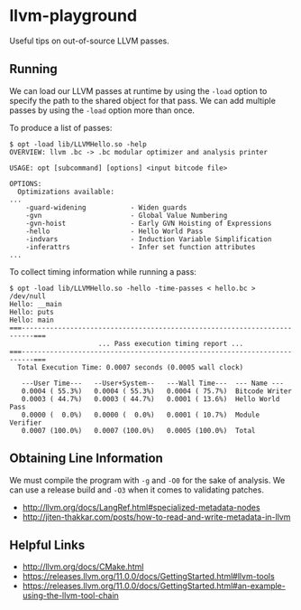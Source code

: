# llvm-playground

Useful tips on out-of-source LLVM passes.


## Running

We can load our LLVM passes at runtime by using the `-load` option to specify
the path to the shared object for that pass. We can add multiple passes by
using the `-load` option more than once.

To produce a list of passes:

```
$ opt -load lib/LLVMHello.so -help
OVERVIEW: llvm .bc -> .bc modular optimizer and analysis printer

USAGE: opt [subcommand] [options] <input bitcode file>

OPTIONS:
  Optimizations available:
...
    -guard-widening           - Widen guards
    -gvn                      - Global Value Numbering
    -gvn-hoist                - Early GVN Hoisting of Expressions
    -hello                    - Hello World Pass
    -indvars                  - Induction Variable Simplification
    -inferattrs               - Infer set function attributes
...
```

To collect timing information while running a pass:

```
$ opt -load lib/LLVMHello.so -hello -time-passes < hello.bc > /dev/null
Hello: __main
Hello: puts
Hello: main
===-------------------------------------------------------------------------===
                      ... Pass execution timing report ...
===-------------------------------------------------------------------------===
  Total Execution Time: 0.0007 seconds (0.0005 wall clock)

   ---User Time---   --User+System--   ---Wall Time---  --- Name ---
   0.0004 ( 55.3%)   0.0004 ( 55.3%)   0.0004 ( 75.7%)  Bitcode Writer
   0.0003 ( 44.7%)   0.0003 ( 44.7%)   0.0001 ( 13.6%)  Hello World Pass
   0.0000 (  0.0%)   0.0000 (  0.0%)   0.0001 ( 10.7%)  Module Verifier
   0.0007 (100.0%)   0.0007 (100.0%)   0.0005 (100.0%)  Total
```

## Obtaining Line Information

We must compile the program with `-g` and `-O0` for the sake of analysis.
We can use a release build and `-O3` when it comes to validating patches.

* http://llvm.org/docs/LangRef.html#specialized-metadata-nodes
* http://jiten-thakkar.com/posts/how-to-read-and-write-metadata-in-llvm


## Helpful Links

* http://llvm.org/docs/CMake.html
* https://releases.llvm.org/11.0.0/docs/GettingStarted.html#llvm-tools
* https://releases.llvm.org/11.0.0/docs/GettingStarted.html#an-example-using-the-llvm-tool-chain

